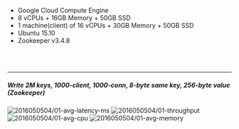 

- Google Cloud Compute Engine
- 8 vCPUs + 16GB Memory + 50GB SSD
- 1 machine(client) of 16 vCPUs + 30GB Memory + 50GB SSD
- Ubuntu 15.10
- Zookeeper v3.4.8



<br><br><hr>
##### Write 2M keys, 1000-client, 1000-conn, 8-byte same key, 256-byte value (Zookeeper)

<img src="https://storage.googleapis.com/dbtester-results/2016050504/01-avg-latency-ms.svg" alt="2016050504/01-avg-latency-ms">

<img src="https://storage.googleapis.com/dbtester-results/2016050504/01-throughput.svg" alt="2016050504/01-throughput">

<img src="https://storage.googleapis.com/dbtester-results/2016050504/01-avg-cpu.svg" alt="2016050504/01-avg-cpu">

<img src="https://storage.googleapis.com/dbtester-results/2016050504/01-avg-memory.svg" alt="2016050504/01-avg-memory">



